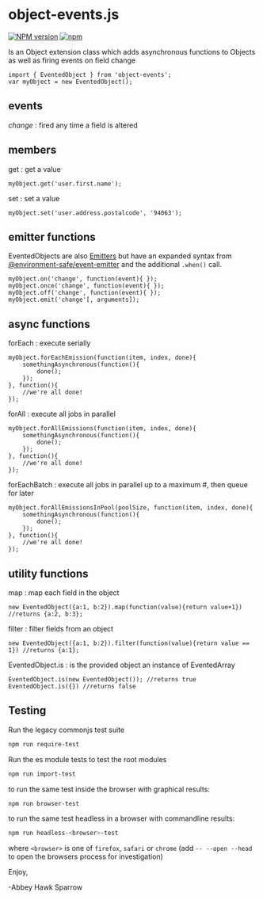 object-events.js
================

[![NPM version](https://img.shields.io/npm/v/object-events.svg)]()
[![npm](https://img.shields.io/npm/dt/object-events.svg)]()

Is an Object extension class which adds asynchronous functions to Objects as well as firing events on field change

    import { EventedObject } from 'object-events';
    var myObject = new EventedObject();

events
------

*change* : fired any time a field is altered

members
------

get : get a value

    myObject.get('user.first.name');

set : set a value

    myObject.set('user.address.postalcode', '94063');

emitter functions
-----------------

EventedObjects are also [Emitters](http://docs.nodejitsu.com/articles/getting-started/control-flow/what-are-event-emitters) but have an expanded syntax from [@environment-safe/event-emitter](https://github.com/@environment-safe/event-emitter) and the additional `.when()` call.

    myObject.on('change', function(event){ });
    myObject.once('change', function(event){ });
    myObject.off('change', function(event){ });
    myObject.emit('change'[, arguments]);

async functions
---------------

forEach : execute serially

    myObject.forEachEmission(function(item, index, done){
        somethingAsynchronous(function(){
            done();
        });
    }, function(){
        //we're all done!
    });
    
forAll : execute all jobs in parallel

    myObject.forAllEmissions(function(item, index, done){
        somethingAsynchronous(function(){
            done();
        });
    }, function(){
        //we're all done!
    });
    
forEachBatch : execute all jobs in parallel up to a maximum #, then queue for later

    myObject.forAllEmissionsInPool(poolSize, function(item, index, done){
        somethingAsynchronous(function(){
            done();
        });
    }, function(){
        //we're all done!
    });
    
utility functions
-----------------

map : map each field in the object

    new EventedObject({a:1, b:2}).map(function(value){return value+1}) //returns {a:2, b:3};
    
filter : filter fields from an object

    new EventedObject({a:1, b:2}).filter(function(value){return value == 1}) //returns {a:1};
    
EventedObject.is : is the provided object an instance of EventedArray

    EventedObject.is(new EventedObject()); //returns true
    EventedObject.is({}) //returns false
    

Testing
-------

Run the legacy commonjs test suite
```bash
npm run require-test
```
Run the es module tests to test the root modules
```bash
npm run import-test
```
to run the same test inside the browser with graphical results:

```bash
npm run browser-test
```
to run the same test headless in a browser with commandline results:
```bash
npm run headless-<browser>-test
```
where `<browser>` is one of `firefox`, `safari` or `chrome`
(add `-- --open --head` to open the browsers process for investigation)

Enjoy,

-Abbey Hawk Sparrow